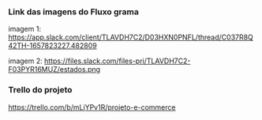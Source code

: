 ### Link das imagens do Fluxo grama

imagem 1: https://app.slack.com/client/TLAVDH7C2/D03HXN0PNFL/thread/C037R8Q42TH-1657823227.482809

imagem 2: https://files.slack.com/files-pri/TLAVDH7C2-F03PYR16MUZ/estados.png

### Trello do projeto
https://trello.com/b/mLjYPv1R/projeto-e-commerce

